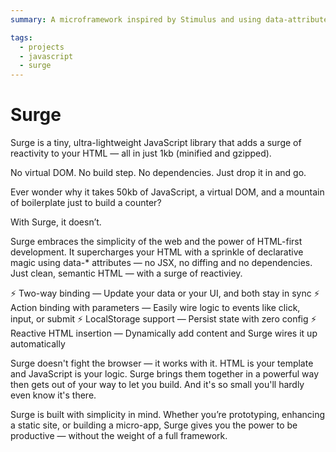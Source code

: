```yaml
---
summary: A microframework inspired by Stimulus and using data-attributes to add React-like reactivity to HTML but maintaining vanilla HTML and simple declarative syntax.

tags:
  - projects
  - javascript
  - surge
---
```


# Surge

Surge is a tiny, ultra-lightweight JavaScript library that adds a surge of reactivity to your HTML — all in just 1kb (minified and gzipped).

No virtual DOM. No build step. No dependencies. Just drop it in and go.

Ever wonder why it takes 50kb of JavaScript, a virtual DOM, and a mountain of boilerplate just to build a counter?

With Surge, it doesn’t.

Surge embraces the simplicity of the web and the power of HTML-first development. It supercharges your HTML with a sprinkle of declarative magic using data-* attributes — no JSX, no diffing and no dependencies. Just clean, semantic HTML — with a surge of reactiviey.

⚡️ Two-way binding — Update your data or your UI, and both stay in sync ⚡️ Action binding with parameters — Easily wire logic to events like click, input, or submit ⚡️ LocalStorage support — Persist state with zero config ⚡️ Reactive HTML insertion — Dynamically add content and Surge wires it up automatically

Surge doesn't fight the browser — it works with it. HTML is your template and JavaScript is your logic. Surge brings them together in a powerful way then gets out of your way to let you build. And it's so small you'll hardly even know it's there.

Surge is built with simplicity in mind. Whether you’re prototyping, enhancing a static site, or building a micro-app, Surge gives you the power to be productive — without the weight of a full framework.